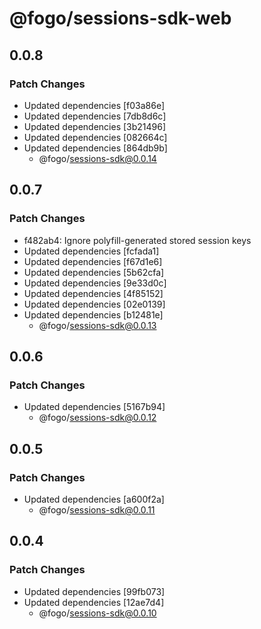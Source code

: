 # @fogo/sessions-sdk-web

## 0.0.8

### Patch Changes

- Updated dependencies [f03a86e]
- Updated dependencies [7db8d6c]
- Updated dependencies [3b21496]
- Updated dependencies [082664c]
- Updated dependencies [864db9b]
  - @fogo/sessions-sdk@0.0.14

## 0.0.7

### Patch Changes

- f482ab4: Ignore polyfill-generated stored session keys
- Updated dependencies [fcfada1]
- Updated dependencies [f67d1e6]
- Updated dependencies [5b62cfa]
- Updated dependencies [9e33d0c]
- Updated dependencies [4f85152]
- Updated dependencies [02e0139]
- Updated dependencies [b12481e]
  - @fogo/sessions-sdk@0.0.13

## 0.0.6

### Patch Changes

- Updated dependencies [5167b94]
  - @fogo/sessions-sdk@0.0.12

## 0.0.5

### Patch Changes

- Updated dependencies [a600f2a]
  - @fogo/sessions-sdk@0.0.11

## 0.0.4

### Patch Changes

- Updated dependencies [99fb073]
- Updated dependencies [12ae7d4]
  - @fogo/sessions-sdk@0.0.10
